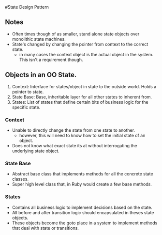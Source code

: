 #State Design Pattern

## Notes

* Often times though of as smaller, stand alone state objects over monolithic state machines.
* State's changed by changing the pointer from context to the correct state.
  * in many cases the context object is the actual object in the system. This isn't a requirement though.

## Objects in an OO State.

1. Context: Interface for states/object in state to the outside world. Holds a pointer to state.
1. State Base: Base, inheritable layer for all other states to inherent from.
1. States: List of states that define certain bits of business logic for the specific state.

### Context

* Unable to directly change the state from one state to another.
  * however, this will need to know how to set the initial state of an object.
* Does not know what exact state its at without interrogating the underlying state object.

### State Base

* Abstract base class that implements methods for all the concrete state classes.
* Super high level class that, in Ruby would create a few base methods.

### States

* Contains all business logic to implement decisions based on the state. 
* All before and after transition logic should encapsulated in theses state objects.
* These objects become the goto place in a system to implement methods that deal with state or transitions.